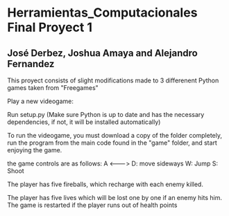# Herramientas_Computacionales Final Proyect 1
## José Derbez, Joshua Amaya and Alejandro Fernandez

This proyect consists of slight modifications made to 3 differenent Python games taken from "Freegames" 

Play a new videogame:
  
  Run setup.py
  (Make sure Python is up to date and has the necessary dependencies, if not, it will be installed automatically)

  To run the videogame, you must download a copy of the folder completely, run the program from the main code found in the "game" folder, and start enjoying the game.

  the game controls are as follows:
  A <---> D: move sideways
  W: Jump
  S: Shoot

  The player has five fireballs, which recharge with each enemy killed.

  The player has five lives which will be lost one by one if an enemy hits him.
  The game is restarted if the player runs out of health points
